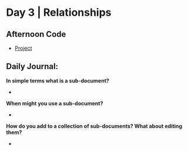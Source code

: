 # Day 3 | Relationships

## Afternoon Code
+ [Project](link)

## Daily Journal:

**In simple terms what is a sub-document?**

+ 

**When might you use a sub-document?**

+ 

**How do you add to a collection of sub-documents? What about editing them?**

+ 